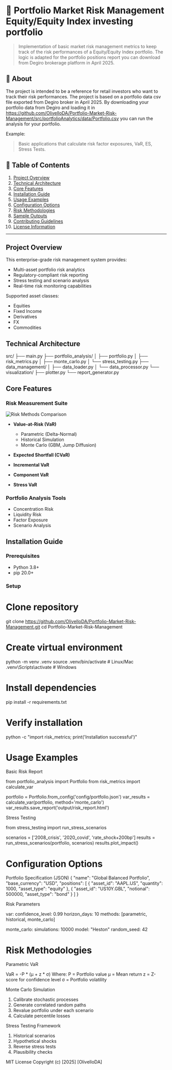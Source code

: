 # 📌 Portfolio Market Risk Management Equity/Equity Index investing portfolio

> Implementation of basic market risk management metrics to keep track of the risk performances of a Equity/Equity Index portfolio. The logic is adapted for the portfolio positions report you can download from Degiro brokerage platform in April 2025.
>
## 📖 About

The project is intended to be a reference for retail investors who want to track their risk performances. The project is based on a portfolio data csv file exported from Degiro broker in April 2025. 
By downloading your portfolio data from Degiro and loading it in https://github.com/OlivelloDA/Portfolio-Market-Risk-Management/src/portfolioAnalytics/data/Portfolio.csv you can run the analysis for your portfolio.  

Example:
> Basic applications that calculate risk factor exposures, VaR, ES, Stress Tests.


## 🧠 Table of Contents
1. [Project Overview](#project-overview)
2. [Technical Architecture](#technical-architecture)
3. [Core Features](#core-features)
4. [Installation Guide](#installation-guide)
5. [Usage Examples](#usage-examples)
6. [Configuration Options](#configuration-options)
7. [Risk Methodologies](#risk-methodologies)
8. [Sample Outputs](#sample-outputs)
9. [Contributing Guidelines](#contributing-guidelines)
10. [License Information](#license-information)

---

## Project Overview

This enterprise-grade risk management system provides:
- Multi-asset portfolio risk analytics
- Regulatory-compliant risk reporting
- Stress testing and scenario analysis
- Real-time risk monitoring capabilities

Supported asset classes:
- Equities
- Fixed Income
- Derivatives
- FX
- Commodities

## Technical Architecture
src/
├── main.py
├── portfolio_analysis/
│ ├── portfolio.py
│ ├── risk_metrics.py
│ ├── monte_carlo.py
│ └── stress_testing.py
├── data_management/
│ ├── data_loader.py
│ └── data_processor.py
└── visualization/
├── plotter.py
└── report_generator.py

## Core Features

### Risk Measurement Suite
![Risk Methods Comparison](images/risk_methods.png)

- **Value-at-Risk (VaR)**
  - Parametric (Delta-Normal)
  - Historical Simulation
  - Monte Carlo (GBM, Jump Diffusion)
  
- **Expected Shortfall (CVaR)**
- **Incremental VaR**
- **Component VaR**
- **Stress VaR**

### Portfolio Analysis Tools
- Concentration Risk
- Liquidity Risk
- Factor Exposure
- Scenario Analysis

## Installation Guide

### Prerequisites
- Python 3.8+
- pip 20.0+

### Setup

# Clone repository
git clone https://github.com/OlivelloDA/Portfolio-Market-Risk-Management.git
cd Portfolio-Market-Risk-Management

# Create virtual environment
python -m venv .venv
source .venv/bin/activate  # Linux/Mac
.venv\Scripts\activate     # Windows

# Install dependencies
pip install -r requirements.txt

# Verify installation
python -c "import risk_metrics; print('Installation successful')"

# Usage Examples

Basic Risk Report

from portfolio_analysis import Portfolio
from risk_metrics import calculate_var

portfolio = Portfolio.from_config('config/portfolio.json')
var_results = calculate_var(portfolio, method='monte_carlo')
var_results.save_report('output/risk_report.html')

Stress Testing

from stress_testing import run_stress_scenarios

scenarios = ['2008_crisis', '2020_covid', 'rate_shock+200bp']
results = run_stress_scenarios(portfolio, scenarios)
results.plot_impact()

# Configuration Options
Portfolio Specification (JSON)
{
  "name": "Global Balanced Portfolio",
  "base_currency": "USD",
  "positions": [
    {
      "asset_id": "AAPL.US",
      "quantity": 1000,
      "asset_type": "equity"
    },
    {
      "asset_id": "US10Y.GBL",
      "notional": 500000,
      "asset_type": "bond"
    }
  ]
}

Risk Parameters

var:
  confidence_level: 0.99
  horizon_days: 10
  methods: [parametric, historical, monte_carlo]

monte_carlo:
  simulations: 10000
  model: "Heston"
  random_seed: 42

# Risk Methodologies
Parametric VaR

VaR = -P * (μ + z * σ)
Where:
P = Portfolio value
μ = Mean return
z = Z-score for confidence level
σ = Portfolio volatility

Monte Carlo Simulation

1. Calibrate stochastic processes
2. Generate correlated random paths
3. Revalue portfolio under each scenario
4. Calculate percentile losses

Stress Testing Framework

1. Historical scenarios
2. Hypothetical shocks
3. Reverse stress tests
4. Plausibility checks

MIT License
Copyright (c) [2025] [OlivelloDA]





